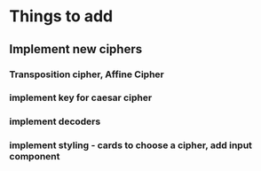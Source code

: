 # Things to add
## Implement new ciphers
### Transposition cipher, Affine Cipher

### implement key for caesar cipher
### implement decoders
### implement styling - cards to choose a cipher, add input component
